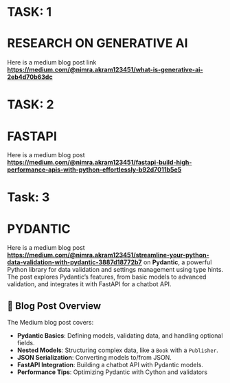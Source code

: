 # TASK: 1
# RESEARCH ON GENERATIVE AI 

Here is a medium blog post link **https://medium.com/@nimra.akram123451/what-is-generative-ai-2eb4d70b63dc**


# TASK: 2
# FASTAPI
Here is a medium blog post **https://medium.com/@nimra.akram123451/fastapi-build-high-performance-apis-with-python-effortlessly-b92d7011b5e5**



# Task: 3
# PYDANTIC

Here is a medium blog post **https://medium.com/@nimra.akram123451/streamline-your-python-data-validation-with-pydantic-3887d18772b7** on **Pydantic**, a powerful Python library for data validation and settings management using type hints. The post explores Pydantic’s features, from basic models to advanced validation, and integrates it with FastAPI for a chatbot API.

## 📝 Blog Post Overview

The Medium blog post covers:
- **Pydantic Basics**: Defining models, validating data, and handling optional fields.
- **Nested Models**: Structuring complex data, like a `Book` with a `Publisher`.
- **JSON Serialization**: Converting models to/from JSON.
- **FastAPI Integration**: Building a chatbot API with Pydantic models.
- **Performance Tips**: Optimizing Pydantic with Cython and validators
